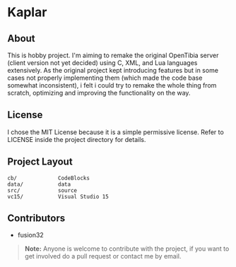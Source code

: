 # Kaplar

## About
This is hobby project. I'm aiming to remake the original OpenTibia server (client version not yet decided) using C, XML, and Lua languages extensively. As the original project kept introducing features but in some cases not properly implementing them (which made the code base somewhat inconsistent), i felt i could try to remake the whole thing from scratch, optimizing and improving the functionality on the way.

## License
I chose the MIT License because it is a simple permissive license.
Refer to LICENSE inside the project directory for details.

## Project Layout
```
cb/             CodeBlocks
data/           data
src/            source
vc15/           Visual Studio 15
```

## Contributors

- fusion32

> **Note:** Anyone is welcome to contribute with the project, if you want to get involved do a pull request or contact me by email.
